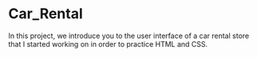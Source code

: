 # Car_Rental
In this project, we introduce you to the user interface of a car rental store that I started working on in order to practice HTML and CSS.

